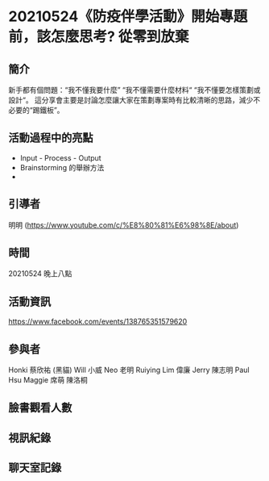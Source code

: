 # 20210524《防疫伴學活動》開始專題前，該怎麼思考? 從零到放棄

## 簡介
新手都有個問題：“我不懂我要什麼” “我不懂需要什麼材料“ “我不懂要怎樣策劃或設計“。
這分享會主要是討論怎麼讓大家在策劃專案時有比較清晰的思路，減少不必要的“踢鐵板”。

## 活動過程中的亮點
- Input - Process - Output
- Brainstorming 的舉辦方法
- 

## 引導者
明明 (https://www.youtube.com/c/%E8%80%81%E6%98%8E/about)

## 時間
20210524 晚上八點

## 活動資訊
https://www.facebook.com/events/138765351579620


## 參與者
Honki
蔡欣祐 (黑貓)
Will
小威
Neo
老明
Ruiying Lim
偉廉
Jerry
陳志明
Paul Hsu
Maggie
席萌
陳洛桐


## 臉書觀看人數


## 視訊紀錄


## 聊天室記錄